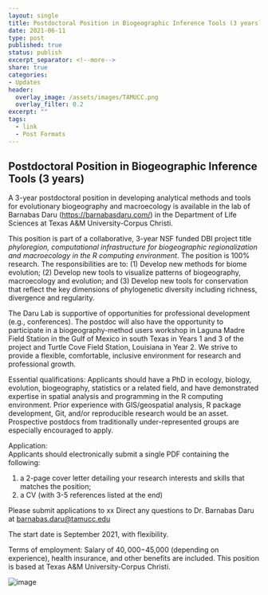 ```yaml
---
layout: single
title: Postdoctoral Position in Biogeographic Inference Tools (3 years)
date: 2021-06-11
type: post
published: true
status: publish
excerpt_separator: <!--more-->
share: true
categories:
- Updates
header:
  overlay_image: /assets/images/TAMUCC.png
  overlay_filter: 0.2
excerpt: ""
tags:
  - link
  - Post Formats
---
```


## Postdoctoral Position in Biogeographic Inference Tools (3 years)

A 3-year postdoctoral position in developing analytical methods and tools for evolutionary biogeography and macroecology is available in the lab of Barnabas Daru (https://barnabasdaru.com/) in the Department of Life Sciences at Texas A&M University-Corpus Christi.

<!--more-->

This position is part of a collaborative, 3-year NSF funded DBI project title *phyloregion, computational infrastructure for biogeographic regionalization and macroecology in the R computing environment*. The position is 100% research. The responsibilities are to: (1) Develop new methods for biome evolution; (2) Develop new tools to visualize patterns of biogeography, macroecology and evolution; and (3) Develop new tools for conservation that reflect the key dimensions of phylogenetic diversity including richness, divergence and regularity. 

The Daru Lab is supportive of opportunities for professional development (e.g., conferences).
The postdoc will also have the opportunity to participate in a biogeography-method users workshop in Laguna Madre Field Station in the Gulf of Mexico in south Texas in Years 1 and 3 of the project and Turtle Cove Field Station, Louisiana in Year 2. We strive to provide a flexible, comfortable, inclusive environment for research and professional growth.

Essential qualifications: 
Applicants should have a PhD in ecology, biology, evolution, biogeography, statistics or a related field, and have demonstrated expertise in spatial analysis and programming in the R computing environment. Prior experience with GIS/geospatial analysis, R package development, Git, and/or reproducible research would be an asset. Prospective postdocs from traditionally under-represented groups are especially encouraged to apply. 

Application:  
Applicants should electronically submit a single PDF containing the following:
1) a 2-page cover letter detailing your research interests and skills that matches the position;
2) a CV (with 3-5 references listed at the end)

Please submit applications to xx 
Direct any questions to Dr. Barnabas Daru at barnabas.daru@tamucc.edu 

The start date is September 2021, with flexibility.

Terms of employment: 
Salary of $40,000-$45,000 (depending on experience), health insurance, and other benefits are included.  This position is based at Texas A&M University-Corpus Christi. 


![image](https://user-images.githubusercontent.com/13451768/125499211-c1e725a5-ec8a-456c-bead-27009ab72522.png)
